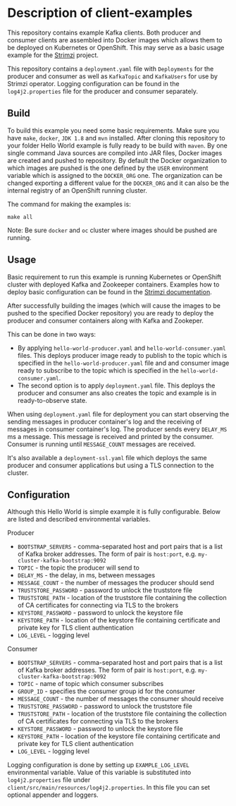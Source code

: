 # Description of client-examples

This repository contains example Kafka clients. 
Both producer and consumer clients are assembled into Docker images which allows them to be deployed on Kubernetes or OpenShift.
This may serve as a basic usage example for the [Strimzi][strimziGH] project.

This repository contains a `deployment.yaml` file with `Deployments` for the producer and consumer as well as `KafkaTopic` and `KafkaUsers` for use by Strimzi operator.
Logging configuration can be found in the `log4j2.properties` file for the producer and consumer separately.

## Build

To build this example you need some basic requirements.
Make sure you have `make`, `docker`, `JDK 1.8` and `mvn` installed. 
After cloning this repository to your folder Hello World example is fully ready to be build with `maven`.
By one single command Java sources are compiled into JAR files, Docker images are created and pushed to repository.
By default the Docker organization to which images are pushed is the one defined by the `USER` environment variable which is assigned to the `DOCKER_ORG` one.
The organization can be changed exporting a different value for the `DOCKER_ORG` and it can also be the internal registry of an OpenShift running cluster.

The command for making the examples is:

    make all

Note: Be sure `docker` and `oc` cluster where images should be pushed are running.

## Usage

Basic requirement to run this example is running Kubernetes or OpenShift cluster with deployed Kafka and Zookeeper containers.
Examples how to deploy basic configuration can be found in the [Strimzi documentation][strimziDoc].

After successfully building the images (which will cause the images to be pushed to the specified Docker repository) you are ready to deploy the producer and consumer containers along with Kafka and Zookeper.

This can be done in two ways:
* By applying `hello-world-producer.yaml` and `hello-world-consumer.yaml` files.
This deploys producer image ready to publish to the topic which is specified in the `hello-world-producer.yaml` file and and consumer image ready to subscribe to the topic which is specified in the `hello-world-consumer.yaml`.
* The second option is to apply `deployment.yaml` file. This deploys the producer and consumer ans also creates the topic and example is in ready-to-observe state.

When using `deployment.yaml` file for deployment you can start observing the sending messages in producer container's log and the receiving of messages in consumer container's log.
The producer sends every `DELAY_MS` ms a message. 
This message is received and printed by the consumer.
Consumer is running until `MESSAGE_COUNT` messages are received.

It's also available a `deployment-ssl.yaml` file which deploys the same producer and consumer applications but using a TLS connection to the cluster.

## Configuration

Although this Hello World is simple example it is fully configurable.
Below are listed and described environmental variables.

Producer  
* `BOOTSTRAP_SERVERS` - comma-separated host and port pairs that is a list of Kafka broker addresses. The form of pair is `host:port`, e.g. `my-cluster-kafka-bootstrap:9092` 
* `TOPIC` - the topic the producer will send to  
* `DELAY_MS` - the delay, in ms, between messages  
* `MESSAGE_COUNT` - the number of messages the producer should send  
* `TRUSTSTORE_PASSWORD` - password to unlock the truststore file  
* `TRUSTSTORE_PATH` - location of the truststore file containing the collection of CA certificates for connecting via TLS to the brokers  
* `KEYSTORE_PASSWORD` - password to unlock the keystore file   
* `KEYSTORE_PATH` - location of the keystore file containing certificate and private key for TLS client authentication  
* `LOG_LEVEL` - logging level  

Consumer  
* `BOOTSTRAP_SERVERS` - comma-separated host and port pairs that is a list of Kafka broker addresses. The form of pair is `host:port`, e.g. `my-cluster-kafka-bootstrap:9092` 
* `TOPIC` - name of topic which consumer subscribes  
* `GROUP_ID` - specifies the consumer group id for the consumer
* `MESSAGE_COUNT` - the number of messages the consumer should receive
* `TRUSTSTORE_PASSWORD` - password to unlock the truststore file
* `TRUSTSTORE_PATH` - location of the truststore file containing the collection of CA certificates for connecting via TLS to the brokers  
* `KEYSTORE_PASSWORD` - password to unlock the keystore file
* `KEYSTORE_PATH` - location of the keystore file containing certificate and private key for TLS client authentication  
* `LOG_LEVEL` - logging level  

Logging configuration is done by setting up `EXAMPLE_LOG_LEVEL` environmental variable.
Value of this variable is substituted into `log4j2.properties` file under `client/src/main/resources/log4j2.properties`.
In this file you can set optional appender and loggers.

[strimziDoc]: http://strimzi.io/docs/master/
[strimziGH]: https://github.com/strimzi/strimzi-kafka-operator